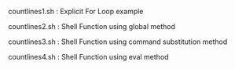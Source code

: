 countlines1.sh : Explicit For Loop example

countlines2.sh : Shell Function using global method

countlines3.sh : Shell Function using command substitution method

countlines4.sh : Shell Function using eval method

